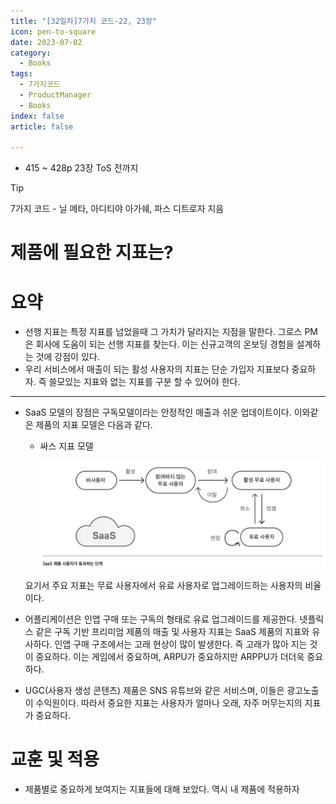 ```yaml
---
title: "[32일차]7가지 코드-22, 23장"
icon: pen-to-square
date: 2023-07-02
category:
  - Books
tags:
  - 7가지코드
  - ProductManager
  - Books
index: false
article: false

---
```


- 415 ~ 428p 23장 ToS 전까지

<!-- more -->

>[!tip]
>7가지 코드 - 닐 메타, 아디티야 아가쉐, 파스 디트로자 지음


# 제품에 필요한 지표는?

# 요약

- 선행 지표는 특정 지표를 넘었을때 그 가치가 달라지는 지점을 말한다. 그로스 PM은 회사에 도움이 되는 선행 지표를 찾는다. 이는 신규고객의 온보딩 경험을 설계하는 것에 강점이 있다.
- 우리 서비스에서 매출이 되는 활성 사용자의 지표는 단순 가입자 지표보다 중요하자. 즉 쓸모있는 지표와 없는 지표를 구분 할 수 있어야 한다.

---

- SaaS 모델의 장점은 구독모델이라는 안정적인 매출과 쉬운 업데이트이다. 
이와같은 제품의 지표 모델은 다음과 같다.
    - 싸스 지표 모델
        
        ![Untitled](image-32/Untitled.png)
        
    
    요기서 주요 지표는 무료 사용자에서 유료 사용자로 업그레이드하는 사용자의 비율이다. 
    
- 어플리케이션은 인앱 구매 또는 구독의 형태로 유료 업그레이드를 제공한다. 
넷플릭스 같은 구독 기반 프리미엄 제품의 매출 및 사용자 지표는 SaaS 제품의 지표와 유사하다. 인앱 구매 구조에서는 고래 현상이 많이 발생한다. 즉 고래가 많아 지는 것이 중요하다. 이는 게임에서 중요하며, ARPU가 중요하지만 ARPPU가 더더욱 중요하다.
- UGC(사용자 생성 콘텐츠) 제품은 SNS 유튜브와 같은 서비스며, 이들은 광고노출이 수익원이다. 따라서 중요한 지표는 사용자가 얼마나 오래, 자주 머무는지의 지표가 중요하다.

# 교훈 및 적용

- 제품별로 중요하게 보여지는 지표들에 대해 보았다. 역시 내 제품에 적용하자